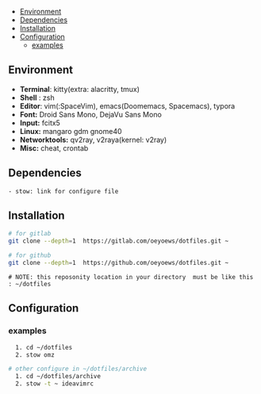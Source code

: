 <!-- vim-markdown-toc Marked -->

- [Environment](#environment)
- [Dependencies](#dependencies)
- [Installation](#installation)
- [Configuration](#configuration)
  - [examples](#examples)

<!-- vim-markdown-toc -->

Environment
---
- **Terminal**: kitty(extra: alacritty, tmux) 
- **Shell** : zsh
- **Editor**: vim(:SpaceVim), emacs(Doomemacs, Spacemacs), typora
- **Font:** Droid Sans Mono, DejaVu Sans Mono
- **Input:** fcitx5
- **Linux:**  mangaro gdm gnome40
- **Networktools:** qv2ray, v2raya(kernel: v2ray)
- **Misc:** cheat, crontab

Dependencies
-
```
- stow: link for configure file
```

Installation
-
```zsh
# for gitlab
git clone --depth=1  https://gitlab.com/oeyoews/dotfiles.git ~

# for github
git clone --depth=1  https://github.com/oeyoews/dotfiles.git ~
```

```
# NOTE: this reposonity location in your directory  must be like this : ~/dotfiles
```

Configuration
-
### examples

```zsh
  1. cd ~/dotfiles
  2. stow omz
```
```zsh 
# other configure in ~/dotfiles/archive
  1. cd ~/dotfiles/archive
  2. stow -t ~ ideavimrc
```
